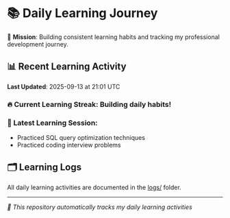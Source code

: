# 📚 Daily Learning Journey

🎯 **Mission**: Building consistent learning habits and tracking my professional development journey.

## 📊 Recent Learning Activity

**Last Updated**: 2025-09-13 at 21:01 UTC

### 🔥 Current Learning Streak: Building daily habits!

### 📝 Latest Learning Session:
- Practiced SQL query optimization techniques
- Practiced coding interview problems

## 🗂️ Learning Logs

All daily learning activities are documented in the [logs/](./logs/) folder.

---
*🤖 This repository automatically tracks my daily learning activities*
